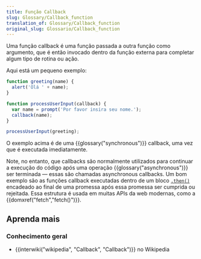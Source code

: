 ```yaml
---
title: Função Callback
slug: Glossary/Callback_function
translation_of: Glossary/Callback_function
original_slug: Glossario/Callback_function
---
```


Uma função callback é uma função passada a outra função como argumento, que é então invocado dentro da função externa para completar algum tipo de rotina ou ação.

Aqui está um pequeno exemplo:

```js
function greeting(name) {
  alert('Olá ' + name);
}

function processUserInput(callback) {
  var name = prompt('Por favor insira seu nome.');
  callback(name);
}

processUserInput(greeting);
```

O exemplo acima é de uma {{glossary("synchronous")}} callback, uma vez que é executada imediatamente.

Note, no entanto, que callbacks são normalmente utilizados para continuar a execução do código após uma operação {{glossary("asynchronous")}} ser terminada — essas são chamadas asynchronous callbacks. Um bom exemplo são as funções callback executadas dentro de um bloco [`.then()`](/pt-BR/docs/Web/JavaScript/Reference/Global_Objects/Promise/then) encadeado ao final de uma promessa após essa promessa ser cumprida ou rejeitada. Essa estrutura é usada em muitas APIs da web modernas, como a {{domxref("fetch","fetch()")}}.

## Aprenda mais

### Conhecimento geral

- {{interwiki("wikipedia", "Callback", "Callback")}} no Wikipedia
